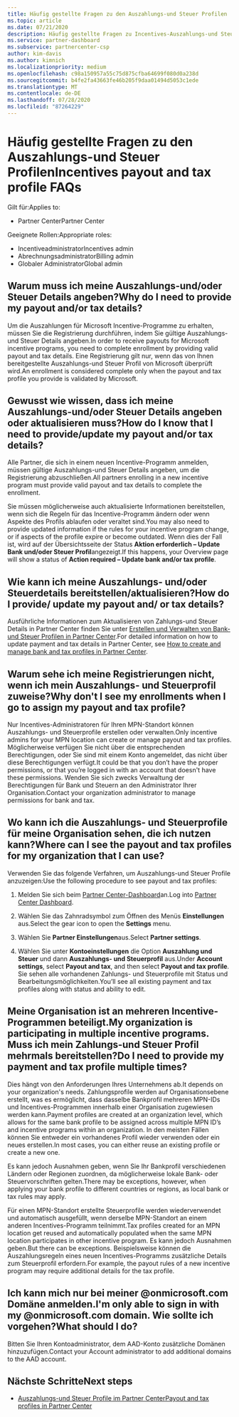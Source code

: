 ```yaml
---
title: Häufig gestellte Fragen zu den Auszahlungs-und Steuer Profilen
ms.topic: article
ms.date: 07/21/2020
description: Häufig gestellte Fragen zu Incentives-Auszahlungs-und Steuer Profilen.
ms.service: partner-dashboard
ms.subservice: partnercenter-csp
author: kim-davis
ms.author: kimnich
ms.localizationpriority: medium
ms.openlocfilehash: c98a150957a55c75d875cfba64699f080d0a238d
ms.sourcegitcommit: b4fe2fa43663fe46b205f9daa01494d5053c1ede
ms.translationtype: MT
ms.contentlocale: de-DE
ms.lasthandoff: 07/28/2020
ms.locfileid: "87264229"
---
```

# <a name="incentives-payout-and-tax-profile-faqs"></a><span data-ttu-id="9af66-103">Häufig gestellte Fragen zu den Auszahlungs-und Steuer Profilen</span><span class="sxs-lookup"><span data-stu-id="9af66-103">Incentives payout and tax profile FAQs</span></span>

<span data-ttu-id="9af66-104">Gilt für:</span><span class="sxs-lookup"><span data-stu-id="9af66-104">Applies to:</span></span>

- <span data-ttu-id="9af66-105">Partner Center</span><span class="sxs-lookup"><span data-stu-id="9af66-105">Partner Center</span></span>

<span data-ttu-id="9af66-106">Geeignete Rollen:</span><span class="sxs-lookup"><span data-stu-id="9af66-106">Appropriate roles:</span></span>

- <span data-ttu-id="9af66-107">Incentiveadministrator</span><span class="sxs-lookup"><span data-stu-id="9af66-107">Incentives admin</span></span>
- <span data-ttu-id="9af66-108">Abrechnungsadministrator</span><span class="sxs-lookup"><span data-stu-id="9af66-108">Billing admin</span></span>
- <span data-ttu-id="9af66-109">Globaler Administrator</span><span class="sxs-lookup"><span data-stu-id="9af66-109">Global admin</span></span>

## <a name="why-do-i-need-to-provide-my-payout-andor-tax-details"></a><span data-ttu-id="9af66-110">Warum muss ich meine Auszahlungs-und/oder Steuer Details angeben?</span><span class="sxs-lookup"><span data-stu-id="9af66-110">Why do I need to provide my payout and/or tax details?</span></span>

<span data-ttu-id="9af66-111">Um die Auszahlungen für Microsoft Incentive-Programme zu erhalten, müssen Sie die Registrierung durchführen, indem Sie gültige Auszahlungs-und Steuer Details angeben.</span><span class="sxs-lookup"><span data-stu-id="9af66-111">In order to receive payouts for Microsoft incentive programs, you need to complete enrollment by providing valid payout and tax details.</span></span> <span data-ttu-id="9af66-112">Eine Registrierung gilt nur, wenn das von Ihnen bereitgestellte Auszahlungs-und Steuer Profil von Microsoft überprüft wird.</span><span class="sxs-lookup"><span data-stu-id="9af66-112">An enrollment is considered complete only when the payout and tax profile you provide is validated by Microsoft.</span></span>

## <a name="how-do-i-know-that-i-need-to-provideupdate-my-payout-andor-tax-details"></a><span data-ttu-id="9af66-113">Gewusst wie wissen, dass ich meine Auszahlungs-und/oder Steuer Details angeben oder aktualisieren muss?</span><span class="sxs-lookup"><span data-stu-id="9af66-113">How do I know that I need to provide/update my payout and/or tax details?</span></span>

<span data-ttu-id="9af66-114">Alle Partner, die sich in einem neuen Incentive-Programm anmelden, müssen gültige Auszahlungs-und Steuer Details angeben, um die Registrierung abzuschließen.</span><span class="sxs-lookup"><span data-stu-id="9af66-114">All partners enrolling in a new incentive program must provide valid payout and tax details to complete the enrollment.</span></span>

<span data-ttu-id="9af66-115">Sie müssen möglicherweise auch aktualisierte Informationen bereitstellen, wenn sich die Regeln für das Incentive-Programm ändern oder wenn Aspekte des Profils ablaufen oder veraltet sind.</span><span class="sxs-lookup"><span data-stu-id="9af66-115">You may also need to provide updated information if the rules for your incentive program change, or if aspects of the profile expire or become outdated.</span></span> <span data-ttu-id="9af66-116">Wenn dies der Fall ist, wird auf der Übersichtsseite der Status **Aktion erforderlich – Update Bank und/oder Steuer Profil**angezeigt.</span><span class="sxs-lookup"><span data-stu-id="9af66-116">If this happens, your Overview page will show a status of **Action required – Update bank and/or tax profile**.</span></span>

## <a name="how-do-i-provide-update-my-payout-and-or-tax-details"></a><span data-ttu-id="9af66-117">Wie kann ich meine Auszahlungs- und/oder Steuerdetails bereitstellen/aktualisieren?</span><span class="sxs-lookup"><span data-stu-id="9af66-117">How do I provide/ update my payout and/ or tax details?</span></span>

<span data-ttu-id="9af66-118">Ausführliche Informationen zum Aktualisieren von Zahlungs-und Steuer Details in Partner Center finden Sie unter [Erstellen und Verwalten von Bank-und Steuer Profilen in Partner Center](https://support.microsoft.com/help/4524534/how-to-create-and-manage-bank-and-tax-profiles-in-partner-center).</span><span class="sxs-lookup"><span data-stu-id="9af66-118">For detailed information on how to update payment and tax details in Partner Center, see [How to create and manage bank and tax profiles in Partner Center](https://support.microsoft.com/help/4524534/how-to-create-and-manage-bank-and-tax-profiles-in-partner-center).</span></span>

## <a name="why-dont-i-see-my-enrollments-when-i-go-to-assign-my-payout-and-tax-profile"></a><span data-ttu-id="9af66-119">Warum sehe ich meine Registrierungen nicht, wenn ich mein Auszahlungs- und Steuerprofil zuweise?</span><span class="sxs-lookup"><span data-stu-id="9af66-119">Why don't I see my enrollments when I go to assign my payout and tax profile?</span></span>

<span data-ttu-id="9af66-120">Nur Incentives-Administratoren für Ihren MPN-Standort können Auszahlungs- und Steuerprofile erstellen oder verwalten.</span><span class="sxs-lookup"><span data-stu-id="9af66-120">Only incentive admins for your MPN location can create or manage payout and tax profiles.</span></span> <span data-ttu-id="9af66-121">Möglicherweise verfügen Sie nicht über die entsprechenden Berechtigungen, oder Sie sind mit einem Konto angemeldet, das nicht über diese Berechtigungen verfügt.</span><span class="sxs-lookup"><span data-stu-id="9af66-121">It could be that you don’t have the proper permissions, or that you’re logged in with an account that doesn't have these permissions.</span></span> <span data-ttu-id="9af66-122">Wenden Sie sich zwecks Verwaltung der Berechtigungen für Bank und Steuern an den Administrator Ihrer Organisation.</span><span class="sxs-lookup"><span data-stu-id="9af66-122">Contact your organization administrator to manage permissions for bank and tax.</span></span>

## <a name="where-can-i-see-the-payout-and-tax-profiles-for-my-organization-that-i-can-use"></a><span data-ttu-id="9af66-123">Wo kann ich die Auszahlungs- und Steuerprofile für meine Organisation sehen, die ich nutzen kann?</span><span class="sxs-lookup"><span data-stu-id="9af66-123">Where can I see the payout and tax profiles for my organization that I can use?</span></span>

<span data-ttu-id="9af66-124">Verwenden Sie das folgende Verfahren, um Auszahlungs-und Steuer Profile anzuzeigen:</span><span class="sxs-lookup"><span data-stu-id="9af66-124">Use the following procedure to see payout and tax profiles:</span></span>

1. <span data-ttu-id="9af66-125">Melden Sie sich beim [Partner Center-Dashboard](https://partner.microsoft.com/dashboard)an.</span><span class="sxs-lookup"><span data-stu-id="9af66-125">Log into [Partner Center Dashboard](https://partner.microsoft.com/dashboard).</span></span>

2. <span data-ttu-id="9af66-126">Wählen Sie das Zahnradsymbol zum Öffnen des Menüs **Einstellungen** aus.</span><span class="sxs-lookup"><span data-stu-id="9af66-126">Select the gear icon to open the **Settings** menu.</span></span>

3. <span data-ttu-id="9af66-127">Wählen Sie **Partner Einstellungen**aus.</span><span class="sxs-lookup"><span data-stu-id="9af66-127">Select **Partner settings**.</span></span>

4. <span data-ttu-id="9af66-128">Wählen Sie unter **Kontoeinstellungen** die Option **Auszahlung und Steuer** und dann **Auszahlungs- und Steuerprofil** aus.</span><span class="sxs-lookup"><span data-stu-id="9af66-128">Under **Account settings**, select **Payout and tax**, and then select **Payout and tax profile**.</span></span> <span data-ttu-id="9af66-129">Sie sehen alle vorhandenen Zahlungs- und Steuerprofile mit Status und Bearbeitungsmöglichkeiten.</span><span class="sxs-lookup"><span data-stu-id="9af66-129">You’ll see all existing payment and tax profiles along with status and ability to edit.</span></span>

## <a name="my-organization-is-participating-in-multiple-incentive-programs-do-i-need-to-provide-my-payment-and-tax-profile-multiple-times"></a><span data-ttu-id="9af66-130">Meine Organisation ist an mehreren Incentive-Programmen beteiligt.</span><span class="sxs-lookup"><span data-stu-id="9af66-130">My organization is participating in multiple incentive programs.</span></span> <span data-ttu-id="9af66-131">Muss ich mein Zahlungs-und Steuer Profil mehrmals bereitstellen?</span><span class="sxs-lookup"><span data-stu-id="9af66-131">Do I need to provide my payment and tax profile multiple times?</span></span>

<span data-ttu-id="9af66-132">Dies hängt von den Anforderungen Ihres Unternehmens ab.</span><span class="sxs-lookup"><span data-stu-id="9af66-132">It depends on your organization's needs.</span></span> <span data-ttu-id="9af66-133">Zahlungsprofile werden auf Organisationsebene erstellt, was es ermöglicht, dass dasselbe Bankprofil mehreren MPN-IDs und Incentives-Programmen innerhalb einer Organisation zugewiesen werden kann.</span><span class="sxs-lookup"><span data-stu-id="9af66-133">Payment profiles are created at an organization level, which allows for the same bank profile to be assigned across multiple MPN ID’s and incentive programs within an organization.</span></span> <span data-ttu-id="9af66-134">In den meisten Fällen können Sie entweder ein vorhandenes Profil wieder verwenden oder ein neues erstellen.</span><span class="sxs-lookup"><span data-stu-id="9af66-134">In most cases, you can either reuse an existing profile or create a new one.</span></span>

<span data-ttu-id="9af66-135">Es kann jedoch Ausnahmen geben, wenn Sie Ihr Bankprofil verschiedenen Ländern oder Regionen zuordnen, da möglicherweise lokale Bank- oder Steuervorschriften gelten.</span><span class="sxs-lookup"><span data-stu-id="9af66-135">There may be exceptions, however, when applying your bank profile to different countries or regions, as local bank or tax rules may apply.</span></span>

<span data-ttu-id="9af66-136">Für einen MPN-Standort erstellte Steuerprofile werden wiederverwendet und automatisch ausgefüllt, wenn derselbe MPN-Standort an einem anderen Incentives-Programm teilnimmt.</span><span class="sxs-lookup"><span data-stu-id="9af66-136">Tax profiles created for an MPN location get reused and automatically populated when the same MPN location participates in other incentive program.</span></span> <span data-ttu-id="9af66-137">Es kann jedoch Ausnahmen geben.</span><span class="sxs-lookup"><span data-stu-id="9af66-137">But there can be exceptions.</span></span> <span data-ttu-id="9af66-138">Beispielsweise können die Auszahlungsregeln eines neuen Incentives-Programms zusätzliche Details zum Steuerprofil erfordern.</span><span class="sxs-lookup"><span data-stu-id="9af66-138">For example, the payout rules of a new incentive program may require additional details for the tax profile.</span></span>  

## <a name="im-only-able-to-sign-in-with-my-onmicrosoftcom-domain-what-should-i-do"></a><span data-ttu-id="9af66-139">Ich kann mich nur bei meiner @onmicrosoft.com Domäne anmelden.</span><span class="sxs-lookup"><span data-stu-id="9af66-139">I'm only able to sign in with my @onmicrosoft.com domain.</span></span> <span data-ttu-id="9af66-140">Wie sollte ich vorgehen?</span><span class="sxs-lookup"><span data-stu-id="9af66-140">What should I do?</span></span>

<span data-ttu-id="9af66-141">Bitten Sie Ihren Kontoadministrator, dem AAD-Konto zusätzliche Domänen hinzuzufügen.</span><span class="sxs-lookup"><span data-stu-id="9af66-141">Contact your Account administrator to add additional domains to the AAD account.</span></span>

## <a name="next-steps"></a><span data-ttu-id="9af66-142">Nächste Schritte</span><span class="sxs-lookup"><span data-stu-id="9af66-142">Next steps</span></span>

- [<span data-ttu-id="9af66-143">Auszahlungs-und Steuer Profile im Partner Center</span><span class="sxs-lookup"><span data-stu-id="9af66-143">Payout and tax profiles in Partner Center</span></span>](incentives-create-and-manage-your-payout-and-tax-profiles.md)